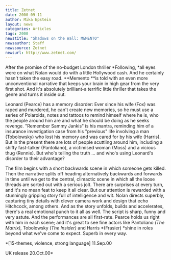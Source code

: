```yaml
---
title: Zetnet
date: 2000-09-11
author: Mika Epstein
layout: news
categories: Articles
tags: 2000
newstitle: "Shadows on the Wall: MEMENTO"
newsauthor: Staff  
newssource: Zetnet  
newsurl: http://www.zetnet.com/  
---
```

After the promise of the no-budget London thriller *Following, *all eyes were on what Nolan would do with a little Hollywood cash. And he certainly hasn't taken the easy road. **Memento **is told with an even more unconventional narrative that keeps your brain in high gear from the very first shot. And it's absolutely brilliant-a terrific little thriller that takes the genre and turns it inside out.

Leonard (Pearce) has a memory disorder: Ever since his wife (Fox) was raped and murdered, he can't create new memories, so he must use a series of Polaroids, notes and tattoos to remind himself where he is, who the people around him are and what he should be doing as he seeks revenge. "Remember Sammy Jankis" is his mantra, reminding him of a insurance investigation case from his "previous" life involving a man (Tobolowsky) who lost his memory and was cared for by his wife (Harris). But in the present there are lots of people scuttling around him, including a shifty fast-talker (Pantoliano), a victimised woman (Moss) and a vicious thug (Rennie). But who's telling the truth ... and who's using Leonard's disorder to their advantage?

The film begins with a short backwards scene in which someone gets killed. Then the narrative splits off heading alternatively backwards and forwards in time until we get to the central, climactic scene in which all the loose threads are sorted out with a serious jolt. There are surprises at every turn, and it's no mean feat to keep it all clear. But our attention is rewarded with a stunningly gripping story full of intelligence and wit. Nolan directs superbly, capturing tiny details with clever camera work and design that echo Hitchcock, among others. And as the story unfolds, builds and accelerates, there's a real emotional punch to it all as well. The script is sharp, funny and very astute. And the performances are all first-rate. Pearce holds us right with him in each scene; and it's great to see fine actors like Pantoliano *(The Matrix),* Tobolowsky *(The Insider)* and Harris *(Frasier) *shine in roles beyond what we've come to expect. Superb in every way. 

*[15-themes, violence, strong language] 11.Sep.00  
  
UK release 20.Oct.00*  
